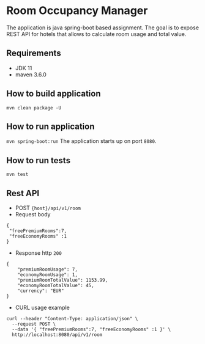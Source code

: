 # Room Occupancy Manager
The application is java spring-boot based assignment. The goal is to expose REST API for hotels that allows to calculate room usage and total value.

## Requirements
* JDK 11
* maven 3.6.0

## How to build application
`mvn clean package -U`

## How to run application
`mvn spring-boot:run`
The application starts up on port `8080`.

## How to run tests
`mvn test`

## Rest API

* POST `{host}/api/v1/room`
* Request body 
 ```
 {
  "freePremiumRooms":7,
  "freeEconomyRooms" :1
 }
  ```
* Response http `200`
```
{
    "premiumRoomUsage": 7,
    "economyRoomUsage": 1,
    "premiumRoomTotalValue": 1153.99,
    "economyRoomTotalValue": 45,
    "currency": "EUR"
}
```

* CURL usage example 

```
curl --header "Content-Type: application/json" \
  --request POST \
  --data '{ "freePremiumRooms":7, "freeEconomyRooms" :1 }' \
  http://localhost:8080/api/v1/room
```